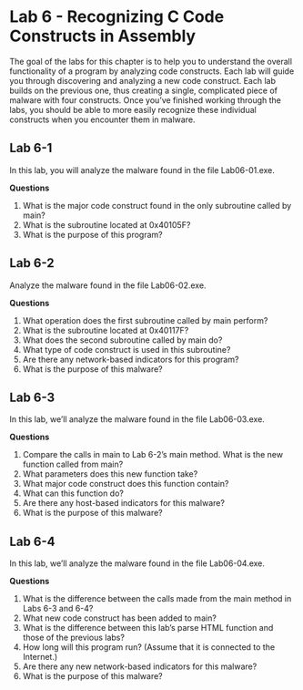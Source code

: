 # Lab 6 - Recognizing C Code Constructs in Assembly

The goal of the labs for this chapter is to help you to understand the overall functionality of a program by analyzing code constructs. Each lab will guide you through discovering and analyzing a new code construct. Each lab builds on the previous one, thus creating a single, complicated piece of malware with four constructs. Once you’ve finished working through the labs, you should be able to more easily recognize these individual constructs when you encounter them in malware.

## Lab 6-1

In this lab, you will analyze the malware found in the file Lab06-01.exe.

**Questions**

1. What is the major code construct found in the only subroutine called by main?
2. What is the subroutine located at 0x40105F?
3. What is the purpose of this program?

## Lab 6-2

Analyze the malware found in the file Lab06-02.exe.

**Questions**

1. What operation does the first subroutine called by main perform?
2. What is the subroutine located at 0x40117F?
3. What does the second subroutine called by main do?
4. What type of code construct is used in this subroutine?
5. Are there any network-based indicators for this program?
6. What is the purpose of this malware?

## Lab 6-3

In this lab, we’ll analyze the malware found in the file Lab06-03.exe.

**Questions**

1. Compare the calls in main to Lab 6-2’s main method. What is the new function called from main?
2. What parameters does this new function take?
3. What major code construct does this function contain?
4. What can this function do?
5. Are there any host-based indicators for this malware?
6. What is the purpose of this malware?

## Lab 6-4

In this lab, we’ll analyze the malware found in the file Lab06-04.exe.

**Questions**

1. What is the difference between the calls made from the main method in Labs 6-3 and 6-4?
2. What new code construct has been added to main?
3. What is the difference between this lab’s parse HTML function and those of the previous labs?
4. How long will this program run? (Assume that it is connected to the Internet.)
5. Are there any new network-based indicators for this malware?
6. What is the purpose of this malware?